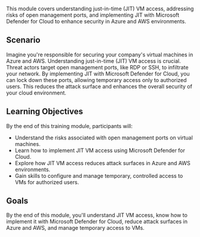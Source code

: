 This module covers understanding just-in-time (JIT) VM access, addressing risks of open management ports, and implementing JIT with Microsoft Defender for Cloud to enhance security in Azure and AWS environments.

## Scenario

Imagine you're responsible for securing your company's virtual machines in Azure and AWS. Understanding just-in-time (JIT) VM access is crucial. Threat actors target open management ports, like RDP or SSH, to infiltrate your network. By implementing JIT with Microsoft Defender for Cloud, you can lock down these ports, allowing temporary access only to authorized users. This reduces the attack surface and enhances the overall security of your cloud environment.

## Learning Objectives

By the end of this training module, participants will:

 -  Understand the risks associated with open management ports on virtual machines.
 -  Learn how to implement JIT VM access using Microsoft Defender for Cloud.
 -  Explore how JIT VM access reduces attack surfaces in Azure and AWS environments.
 -  Gain skills to configure and manage temporary, controlled access to VMs for authorized users.

## Goals

By the end of this module, you'll understand JIT VM access, know how to implement it with Microsoft Defender for Cloud, reduce attack surfaces in Azure and AWS, and manage temporary access to VMs.
